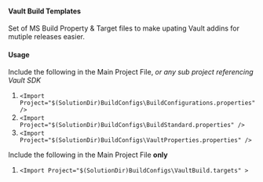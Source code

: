 <H4>Vault Build Templates</H4>
<p> Set of MS Build Property & Target files to make upating Vault addins for mutiple releases easier.</p>

<H4>Usage</H4>
<p>
  
  Include the following in the Main Project File, <i>or any sub project referencing Vault SDK</i>
<ol>
  <li><code>&ltImport Project="$(SolutionDir)BuildConfigs\BuildConfigurations.properties" /&gt</code></li>
  <li><code>&ltImport Project="$(SolutionDir)BuildConfigs\BuildStandard.properties" /&gt</code></li>
  <li><code>&ltImport Project="$(SolutionDir)BuildConfigs\VaultProperties.properties" /&gt</code></li>
</ol>
  
  Include the following in the Main Project File <b>only</b>
<ol>
  <li><code>&ltImport Project="$(SolutionDir)BuildConfigs\VaultBuild.targets" &gt</code></li>
  
</ol>
  </p>
